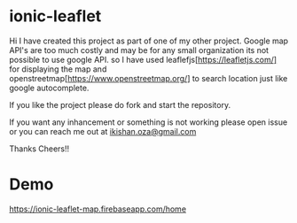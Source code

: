 # ionic-leaflet
Hi I have created this project as part of one of my other project. Google map API's are too much costly and may be for any small organization its not possible to use google API.
so I have used leaflefjs[https://leafletjs.com/] for displaying the map and openstreetmap[https://www.openstreetmap.org/] to search location just like google autocomplete.

If you like the project please do fork and start the repository.

If you want any inhancement or something is not working please open issue or you can reach me out at ikishan.oza@gmail.com


Thanks Cheers!!


# Demo
https://ionic-leaflet-map.firebaseapp.com/home

